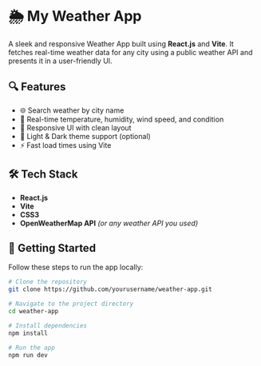 # 🌦️ My Weather App

A sleek and responsive Weather App built using **React.js** and **Vite**. It fetches real-time weather data for any city using a public weather API and presents it in a user-friendly UI.

## 🔍 Features

- 🌐 Search weather by city name
- 📍 Real-time temperature, humidity, wind speed, and condition
- 🎨 Responsive UI with clean layout
- 🌙 Light & Dark theme support (optional)
- ⚡ Fast load times using Vite

## 🛠 Tech Stack

- **React.js**
- **Vite**
- **CSS3**
- **OpenWeatherMap API** *(or any weather API you used)*

## 🚀 Getting Started

Follow these steps to run the app locally:

```bash
# Clone the repository
git clone https://github.com/yourusername/weather-app.git

# Navigate to the project directory
cd weather-app

# Install dependencies
npm install

# Run the app
npm run dev
